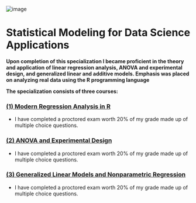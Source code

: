 ![image](https://github.com/laithrasheed/DTSA_5509_Supervised_Learning_Final_Project/assets/124019127/78cd18ac-792b-4671-b532-bfdf9440aba3)

# Statistical Modeling for Data Science Applications

**Upon completion of this specialization I became proficient in the theory and application of linear regression analysis, ANOVA and experimental design, and generalized linear and additive models. Emphasis was placed on analyzing real data using the R programming language**

**The specialization consists of three courses:**

### [(1) Modern Regression Analysis in R](https://github.com/laithrasheed/Master_of_Science_in_Data_Science/tree/main/Statistics%20Core%20Courses/Statistical%20Modeling%20for%20Data%20Science%20Applications/Modern%20Regression%20Analysis%20in%20R#reference-1)

- I have completed a proctored exam worth 20% of my grade made up of multiple choice questions.


### [(2) ANOVA and Experimental Design](https://github.com/laithrasheed/Master_of_Science_in_Data_Science/tree/main/Statistics%20Core%20Courses/Statistical%20Modeling%20for%20Data%20Science%20Applications/ANOVA%20and%20Experimental%20Design)

- I have completed a proctored exam worth 20% of my grade made up of multiple choice questions.

### [(3) Generalized Linear Models and Nonparametric Regression](https://github.com/laithrasheed/Master_of_Science_in_Data_Science/tree/main/Statistics%20Core%20Courses/Statistical%20Modeling%20for%20Data%20Science%20Applications/Generalized%20Linear%20Models%20and%20Nonparametric%20Regression)

- I have completed a proctored exam worth 20% of my grade made up of multiple choice questions.


